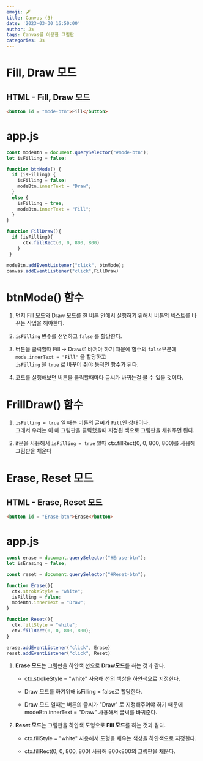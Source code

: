 ```yaml
---
emoji: 🖋
title: Canvas (3) 
date: '2023-03-30 16:50:00'
author: Js 
tags: Canvas를 이용한 그림판
categories: Js 
---
```

# Fill, Draw 모드 

## HTML - Fill, Draw 모드 


```html
<button id = "mode-btn">Fill</button>
```

# app.js 


```js
const modeBtn = document.querySelector("#mode-btn");
let isFilling = false;

function btnMode() {
  if (isFilling) {
    isFilling = false;
    modeBtn.innerText = "Draw";
  }
  else {
    isFilling = true;
    modeBtn.innerText = "Fill";
  }
}

function FillDraw(){
  if (isFilling){
      ctx.fillRect(0, 0, 800, 800)
    }
 }

modeBtn.addEventListener("click", btnMode);
canvas.addEventListener("click",FillDraw)
```

# btnMode() 함수 

1. 먼저 Fill 모드와 Draw 모드를 한 버튼 안에서 실행하기 위해서 버튼의 텍스트를 바꾸는 작업을 해야한다. 
    
2. `isFilling` 변수를 선언하고 `false` 를 할당한다. 
    
3. 버튼을 클릭할때 Fill -> Draw로 바껴야 하기 때문에 함수의 `false`부분에 `mode.innerText = "Fill"` 을 할당하고   
   `isFilling` 을 `true` 로 바꾸어 줘야 동적인 함수가 된다. 
       
4. 코드를 실행해보면 버튼을 클릭할때마다 글씨가 바뀌는걸 볼 수 있을 것이다. 

# FrillDraw() 함수 

1. `isFilling = true` 일 때는 버튼의 글씨가 `Fill`인 상태이다.    
   그래서 우리는 이 때 그림판을 클릭했을때 지정된 색으로 그림판을 채워주면 된다. 
   
2. if문을 사용해서 `isFilling = true` 일때 ctx.fillRect(0, 0, 800, 800)를 사용해 그림판을 채운다 

# Erase, Reset 모드 

## HTML - Erase, Reset 모드 


```html
<button id = "Erase-btn">Erase</button>
```

# app.js 


```js
const erase = document.querySelector("#Erase-btn");
let isErasing = false;

const reset = document.querySelector("#Reset-btn");

function Erase(){
  ctx.strokeStyle = "white";
  isFilling = false;
  modeBtn.innerText = "Draw";
}

function Reset(){
  ctx.fillStyle = "white";
  ctx.fillRect(0, 0, 800, 800);
}

erase.addEventListener("click", Erase)
reset.addEventListener("click", Reset)
```

1. **Erase 모드**는 그림판을 하얀색 선으로 **Draw모드**를 하는 것과 같다. 

    + ctx.strokeStyle = "white" 사용해 선의 색상을 하얀색으로 지정한다. 
    
    + Draw 모드를 하기위해 isFilling = false로 할당한다. 
    
    + Draw 모드 일때는 버튼의 글씨가 "Draw" 로 지정해주어야 하기 때문에 modeBtn.innerText = "Draw" 사용해서 글씨를 바꿔준다. 
    
    
2. **Reset 모드**는 그림판을 하얀색 도형으로 **Fill 모드**를 하는 것과 같다. 
    
    + ctx.fillStyle = "white" 사용해서 도형을 채우는 색상을 하얀색으로 지정한다.
    
    + ctx.fillRect(0, 0, 800, 800) 사용해 800x800의 그림판을 채운다. 

```toc

```